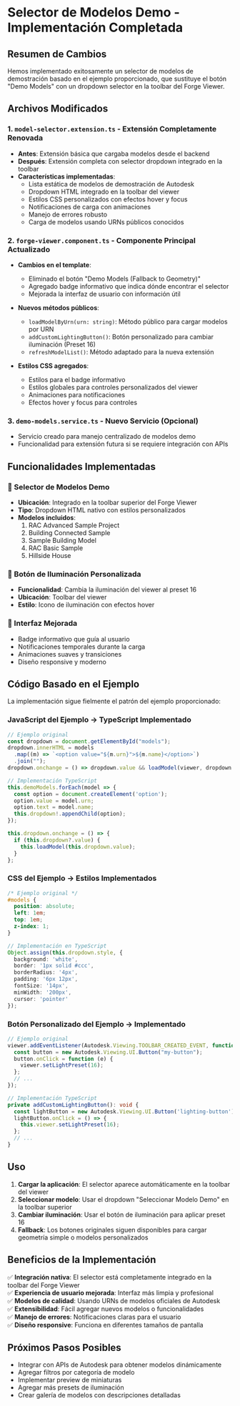 # Selector de Modelos Demo - Implementación Completada

## Resumen de Cambios

Hemos implementado exitosamente un selector de modelos de demostración basado en el ejemplo proporcionado, que sustituye el botón "Demo Models" con un dropdown selector en la toolbar del Forge Viewer.

## Archivos Modificados

### 1. `model-selector.extension.ts` - Extensión Completamente Renovada
- **Antes**: Extensión básica que cargaba modelos desde el backend
- **Después**: Extensión completa con selector dropdown integrado en la toolbar
- **Características implementadas**:
  - Lista estática de modelos de demostración de Autodesk
  - Dropdown HTML integrado en la toolbar del viewer
  - Estilos CSS personalizados con efectos hover y focus
  - Notificaciones de carga con animaciones
  - Manejo de errores robusto
  - Carga de modelos usando URNs públicos conocidos

### 2. `forge-viewer.component.ts` - Componente Principal Actualizado
- **Cambios en el template**:
  - Eliminado el botón "Demo Models (Fallback to Geometry)"
  - Agregado badge informativo que indica dónde encontrar el selector
  - Mejorada la interfaz de usuario con información útil

- **Nuevos métodos públicos**:
  - `loadModelByUrn(urn: string)`: Método público para cargar modelos por URN
  - `addCustomLightingButton()`: Botón personalizado para cambiar iluminación (Preset 16)
  - `refreshModelList()`: Método adaptado para la nueva extensión

- **Estilos CSS agregados**:
  - Estilos para el badge informativo
  - Estilos globales para controles personalizados del viewer
  - Animaciones para notificaciones
  - Efectos hover y focus para controles

### 3. `demo-models.service.ts` - Nuevo Servicio (Opcional)
- Servicio creado para manejo centralizado de modelos demo
- Funcionalidad para extensión futura si se requiere integración con APIs

## Funcionalidades Implementadas

### 🎯 Selector de Modelos Demo
- **Ubicación**: Integrado en la toolbar superior del Forge Viewer
- **Tipo**: Dropdown HTML nativo con estilos personalizados
- **Modelos incluidos**:
  1. RAC Advanced Sample Project
  2. Building Connected Sample
  3. Sample Building Model
  4. RAC Basic Sample
  5. Hillside House

### 🎨 Botón de Iluminación Personalizada
- **Funcionalidad**: Cambia la iluminación del viewer al preset 16
- **Ubicación**: Toolbar del viewer
- **Estilo**: Icono de iluminación con efectos hover

### 📱 Interfaz Mejorada
- Badge informativo que guía al usuario
- Notificaciones temporales durante la carga
- Animaciones suaves y transiciones
- Diseño responsive y moderno

## Código Basado en el Ejemplo

La implementación sigue fielmente el patrón del ejemplo proporcionado:

### JavaScript del Ejemplo → TypeScript Implementado

```javascript
// Ejemplo original
const dropdown = document.getElementById("models");
dropdown.innerHTML = models
  .map((m) => `<option value="${m.urn}">${m.name}</option>`)
  .join("");
dropdown.onchange = () => dropdown.value && loadModel(viewer, dropdown.value);
```

```typescript
// Implementación TypeScript
this.demoModels.forEach(model => {
  const option = document.createElement('option');
  option.value = model.urn;
  option.text = model.name;
  this.dropdown!.appendChild(option);
});

this.dropdown.onchange = () => {
  if (this.dropdown?.value) {
    this.loadModel(this.dropdown.value);
  }
};
```

### CSS del Ejemplo → Estilos Implementados

```css
/* Ejemplo original */
#models {
  position: absolute;
  left: 1em;
  top: 1em;
  z-index: 1;
}
```

```typescript
// Implementación en TypeScript
Object.assign(this.dropdown.style, {
  background: 'white',
  border: '1px solid #ccc',
  borderRadius: '4px',
  padding: '6px 12px',
  fontSize: '14px',
  minWidth: '200px',
  cursor: 'pointer'
});
```

### Botón Personalizado del Ejemplo → Implementado

```javascript
// Ejemplo original
viewer.addEventListener(Autodesk.Viewing.TOOLBAR_CREATED_EVENT, function () {
  const button = new Autodesk.Viewing.UI.Button("my-button");
  button.onClick = function (e) {
    viewer.setLightPreset(16);
  };
  // ...
});
```

```typescript
// Implementación TypeScript
private addCustomLightingButton(): void {
  const lightButton = new Autodesk.Viewing.UI.Button('lighting-button');
  lightButton.onClick = () => {
    this.viewer.setLightPreset(16);
  };
  // ...
}
```

## Uso

1. **Cargar la aplicación**: El selector aparece automáticamente en la toolbar del viewer
2. **Seleccionar modelo**: Usar el dropdown "Seleccionar Modelo Demo" en la toolbar superior
3. **Cambiar iluminación**: Usar el botón de iluminación para aplicar preset 16
4. **Fallback**: Los botones originales siguen disponibles para cargar geometría simple o modelos personalizados

## Beneficios de la Implementación

✅ **Integración nativa**: El selector está completamente integrado en la toolbar del Forge Viewer  
✅ **Experiencia de usuario mejorada**: Interfaz más limpia y profesional  
✅ **Modelos de calidad**: Usando URNs de modelos oficiales de Autodesk  
✅ **Extensibilidad**: Fácil agregar nuevos modelos o funcionalidades  
✅ **Manejo de errores**: Notificaciones claras para el usuario  
✅ **Diseño responsive**: Funciona en diferentes tamaños de pantalla  

## Próximos Pasos Posibles

- Integrar con APIs de Autodesk para obtener modelos dinámicamente
- Agregar filtros por categoría de modelo
- Implementar preview de miniaturas
- Agregar más presets de iluminación
- Crear galería de modelos con descripciones detalladas
